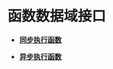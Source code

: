 # 函数数据域接口<a name="ZH-CN_TOPIC_0115410488"></a>

-   **[同步执行函数](同步执行函数.md)**  

-   **[异步执行函数](异步执行函数.md)**  


